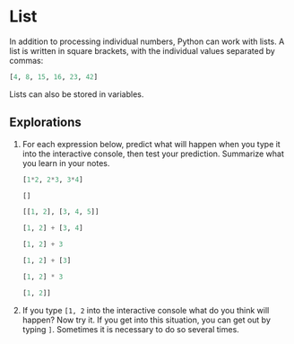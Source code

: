 # List

In addition to processing individual numbers, Python can work with lists. A list is written in square brackets, with
the individual values separated by commas:

```python
[4, 8, 15, 16, 23, 42]
```

Lists can also be stored in variables.

## Explorations

1. For each expression below, predict what will happen when you type it into the interactive console, then test your
   prediction. Summarize what you learn in your notes.
   ```python
   [1*2, 2*3, 3*4]
   ```
   ```python
   []   
   ```
   ```python
   [[1, 2], [3, 4, 5]]
   ```
   ```python
   [1, 2] + [3, 4]
   ```
   ```python
   [1, 2] + 3
   ```
   ```python
   [1, 2] + [3]
   ```
   ```python
   [1, 2] * 3
   ```
   ```python
   [1, 2]]
   ```
1. If you type `[1, 2` into the interactive console what do you think will happen? Now try it. If you get into this
   situation, you can get out by typing `]`. Sometimes it is necessary to do so several times.

